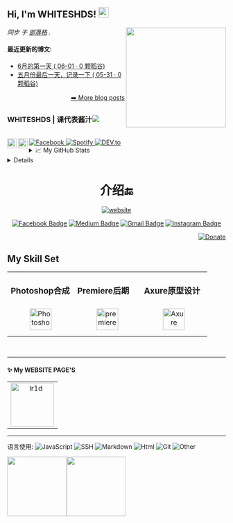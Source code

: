 <h2>Hi, I'm WHITESHDS! <img src="https://github.githubassets.com/images/mona-whisper.gif" height="24" /></h2>
<img align='right' src="https://media.giphy.com/media/836HiJc7pgzy8iNXCn/giphy.gif" width="230" />
<p><em>同步 于 <a href="https://whiteshds.ml/">部落格</a> . </em>

<h4> 最近更新的博文: </h4>

  - [6月的第一天 ( 06-01 · 0 颗稻谷)](https://yuque.com/whiteshds/whiteshds/foimpp)
  - [五月份最后一天，记录一下 ( 05-31 · 0 颗稻谷)](https://yuque.com/whiteshds/whiteshds/teypiq)


<p align="right"><a href="https://www.yuque.com/whiteshds/whiteshds">➡️ More blog posts</a></p>

### WHITESHDS | 课代表酱汁![](https://visitor-badge.glitch.me/badge?page_id=whiteshds.whiteshds)

<br />


<a href="https://www.instagram.com/whiteshds/">
  <img align="left" alt="Instagram" width="22px" src="https://cdn.jsdelivr.net/npm/simple-icons@v3/icons/instagram.svg" />
</a>
<a href="https://leetcode.com/whiteshds/">
  <img align="left" alt="Leetcode" width="22px" src="https://cdn.jsdelivr.net/npm/simple-icons@v3/icons/leetcode.svg" />
</a>

<a href="https://www.facebook.com/whiteshds" target="_blank">
  <img src="https://img.shields.io/badge/Facebook-%231877F2.svg?&style=flat-square&logo=facebook&logoColor=white" alt="Facebook">
</a>

<a href="https://open.spotify.com/user/whiteshds" target="_blank">
  <img src="https://img.shields.io/badge/Spotify-%231ED760.svg?&style=flat-square&logo=spotify&logoColor=white" alt="Spotify">
</a>

<a href="https://dev.to/whiteshds" target="_blank">
  <img src="https://img.shields.io/badge/DEV-%230A0A0A.svg?&style=flat-square&logo=DEV.to&logoColor=white" alt="DEV.to">
</a>



<details>
<summary>📈 My GitHub Stats</summary>


<img src="https://github-readme-stats.vercel.app/api?username=whiteshds&show_icons=true&theme=gotham" alt="whiteshds" />[![Top Langs](https://github-readme-stats.vercel.app/api/top-langs/?username=whiteshds&layout=compact&theme=merko)](https://github.com/whiteshds/github-readme-stats)[![moshfiqrony's github stats](https://github-readme-stats.vercel.app/api/pin/?username=whiteshds&repo=whiteshds.github.io&theme=dark)](https://github.com/whiteshds/whiteshds.github.io)[![moshfiqrony's github stats](https://github-readme-stats.vercel.app/api/pin/?username=whiteshds&repo=jekyll-blog&theme=dark)](https://github.com/whiteshds/jekyll-blog)



</details>

<details>

|*|GITHUB|项目|介绍|
|---|---|---|---|
| 📦 | HEXO+GITHUB | [whiteshds/whiteshds.github.io](https://github.com/whiteshds/whiteshds.github.io) | ❄️ butterfly主题个人魔改版HEXO博客|
| 📦 | JEKYLL+GITHUB | [whiteshds/jekyll-blog](https://github.com/whiteshds/jekyll-blog) | 👀JEKYLL简介博客 |
| 📦 | GRIDEA+GITHUB | [whiteshds/gridea](https://github.com/whiteshds/gridea) | 👀 基于GITHUB的一个NEXT主题子博客 |
</details>

<h1 align="center">介绍🔚</h1>
<div align="center">
<a href="https://whiteshds.gitee.io/about"><img src="https://img.shields.io/static/v1?label=&labelColor=505050&message=website&color=%230076D6&style=flat&logo=google-chrome&logoColor=%230076D6" alt="website"/></a>


</div>

<div align="center">


[![Facebook Badge](https://img.shields.io/badge/-whiteshds-blue?style=plastic&logo=Facebook&logoColor=white&link=https://www.facebook.com/in/whiteshds/)](https://www.facebook.com/in/whiteshds/)
[![Medium Badge](https://img.shields.io/badge/-@whiteshds-black?style=plastic&labelColor=000000&logo=Medium&link=https://medium.com/@whiteshds/)](https://medium.com/@whiteshds)
[![Gmail Badge](https://img.shields.io/badge/-2622164267@qq.com-c14438?style=plastic&logo=Gmail&logoColor=white&link=mailto:2622164267@qq.com)](mailto:2622164267@qq.com)
[![Instagram Badge](https://img.shields.io/badge/-whiteshds-purple?style=plastic&logo=instagram&logoColor=white&link=https://instagram.com/whiteshds/)](https://instagram.com/whiteshds)
</div>



<div align="right">
  <a href="https://whiteshds.gitee.io">
    <img src="https://img.shields.io/badge/$-support-ff69b4.svg?style=flat" alt="Donate" />
  </a>
</div>





## My Skill Set  
<table><tr><td valign="top" width="33%">

### Photoshop合成 
<div align="center">  

  

<img style="margin: 10px" src="https://cdn.jsdelivr.net/gh/whiteshds/jsDelivr@master/txt/仓库/图床/落叶简介/picture/photoshop.png" alt="Photoshop" height="50" />  



</div></td><td valign="top" width="33%">

### Premiere后期 
<div align="center">  
 

<img style="margin: 10px" src="https://cdn.jsdelivr.net/gh/whiteshds/jsDelivr@master/txt/仓库/图床/落叶简介/picture/premiere.png" alt="premiere" height="50" />  

</div></td><td valign="top" width="33%">

### Axure原型设计 
<div align="center">      
<img style="margin: 10px" src="https://cdn.jsdelivr.net/gh/whiteshds/jsDelivr@master/txt/仓库/图床/落叶简介/picture/Axure.png" alt="Axure" height="50" />  
</div></td></tr></table>  

<br/>  



---

#### :sparkles: My WEBSITE PAGE'S

<table>
  <tr>
    <td align="center">
      <a href="https://whiteshds.gitee.io">
        <img src="https://i.loli.net/2020/10/09/lVSR2z91iQhajqW.jpg" width="100px;" alt="Ir1d"/>
      </a>
      <br />
    </td>
  </tr>
</table>

---


语言使用:
![JavaScript](https://img.shields.io/static/v1?style=flat-square&label=%E2%A0%80&color=555&labelColor=%23f1e05a&message=JavaScript%EF%B8%B112.1%25)
![SSH](https://img.shields.io/static/v1?style=flat-square&label=%E2%A0%80&color=555&labelColor=%232c3e50&message=SSH%EF%B8%B17.1%25)
![Markdown](https://img.shields.io/static/v1?style=flat-square&label=%E2%A0%80&color=555&labelColor=%23563d7c&message=Markdown%EF%B8%B12.4%25)
![Html](https://img.shields.io/static/v1?style=flat-square&label=%E2%A0%80&color=555&labelColor=%23e34c26&message=Html%EF%B8%B12.3%25)
![Git](https://img.shields.io/static/v1?style=flat-square&label=%E2%A0%80&color=555&labelColor=%23dea584&message=Git%EF%B8%B11.8%25)
![Other](https://img.shields.io/static/v1?style=flat-square&label=%E2%A0%80&color=555&labelColor=%23ededed&message=Other%EF%B8%B10.6%25)

<a href="https://whiteshds.ml/about"><img align="" height="137px" src="https://github-readme-stats.vercel.app/api?username=whiteshds&hide_title=true&hide_border=true&show_icons=true&include_all_commits=true&line_height=21&bg_color=0,EC6C6C,FFD479,FFFC79,73FA79&theme=graywhite" /><!-- wi*quL3fcV --><img align="" height="137px" src="https://github-readme-stats.vercel.app/api/top-langs/?username=whiteshds&hide_title=true&hide_border=true&layout=compact&bg_color=0,73FA79,73FDFF,D783FF&theme=graywhite" /></a>
